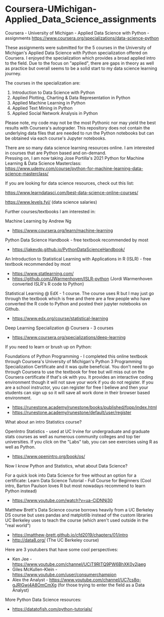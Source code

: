 # Coursera-UMichigan-Applied_Data_Science_assignments
Coursera - University of Michigan - Applied Data Science with Python - assignments
https://www.coursera.org/specializations/data-science-python

These assignments were submitted for the 5 courses in the University of Michigan's Applied Data Science with Python specialization offered on Coursera. I enjoyed the specialization which provides a broad applied intro to the field. Due to the focus on "applied", there are gaps in theory as well as practice but overall seems to be a solid start to my data science learning journey.

The courses in the specialization are:
1. Introduction to Data Science with Python
2. Applied Plotting, Charting & Data Representation in Python
3. Applied Machine Learning in Python
4. Applied Text Mining in Python
5. Applied Social Network Analysis in Python

Please note, my code may not be the most Pythonic nor may yield the best results with Coursera's autograder.
This repository does not contain the underlying data files that are needed to run the Python notebooks but can be obtained via each course's Jupyter notebooks.

There are so many data science learning resources online. I am interested in courses that are Python based and on-demand.  
Pressing on, I am now taking Jose Portilla's 2021 Python for Machine Learning & Data Science Masterclass:
https://www.udemy.com/course/python-for-machine-learning-data-science-masterclass/

If you are looking for data science resources, check out this list:

https://www.learndatasci.com/best-data-science-online-courses/

https://www.levels.fyi/ (data science salaries)

Further courses/textbooks I am interested in:

Machine Learning by Andrew Ng
- https://www.coursera.org/learn/machine-learning

Python Data Science Handbook - free textbook recommended by most
- https://jakevdp.github.io/PythonDataScienceHandbook/

An Introduction to Statistical Learning with Applications in R (ISLR) - free textbook recommended by most
- https://www.statlearning.com/
- https://github.com/JWarmenhoven/ISLR-python (Jordi Warmenhoven converted ISLR's R code to Python)

Statistical Learning @ EdX - 1 course. The course uses R but I may just go through the textbook which is free and there are a few people who have converted the R code to Python and posted their jupyter notebooks on Github.
- https://www.edx.org/course/statistical-learning

Deep Learning Specialization @ Coursera - 3 courses
- https://www.coursera.org/specializations/deep-learning

If you need to learn or brush up on Python:

Foundations of Python Programming - I completed this online textbook through Coursera's University of Michigan's Python 3 Programming Specialization Certificate and it was quite beneficial. You don't need to go through Coursera to use the textbook for free but will miss out on the Coursera certificate if that's ok with you. It provides an interactive coding environment though it will not save your work if you do not register. If you are a school instructor, you can register for free I believe and then your students can sign up so it will save all work done in their browser based environment.
- https://runestone.academy/runestone/books/published/fopp/index.html
- https://runestone.academy/runestone/default/user/register

What about an intro Statistics course?

OpenIntro Statistics - used at UC Irvine for undergraduate and graduate stats courses as well as numerous community colleges and top tier universities.
If you click on the "Labs" tab, you can see exercises using R as well as Python.
- https://www.openintro.org/book/os/

Now I know Python and Statistics, what about Data Science?

For a quick look into Data Science for free without an option for a certificate:
Learn Data Science Tutorial - Full Course for Beginners (Cool intro, Barton Paulson loves R but most nowadays recommend to learn Python instead)
- https://www.youtube.com/watch?v=ua-CiDNNj30

Matthew Brett's Data Science course borrows heavily from a UC Berkeley DS course but uses pandas and matplotlib instead of the custom libraries UC Berkeley uses to teach the course (which aren't used outside in the "real world")
- https://matthew-brett.github.io/cfd2019/chapters/01/intro
- http://data8.org/ (The UC Berkeley course)

Here are 3 youtubers that have some cool perspectives:
- Ken Jee -  https://www.youtube.com/channel/UCiT9RITQ9PW6BhXK0y2jaeg
- Giles McKullen-Klein - https://www.youtube.com/user/consumerchampion
- Alex the Analyst - https://www.youtube.com/channel/UC7cs8q-gJRlGwj4A8OmCmXg (for those trying to enter the field as a Data Analyst)

More Python Data Science resources:
- https://datatofish.com/python-tutorials/
